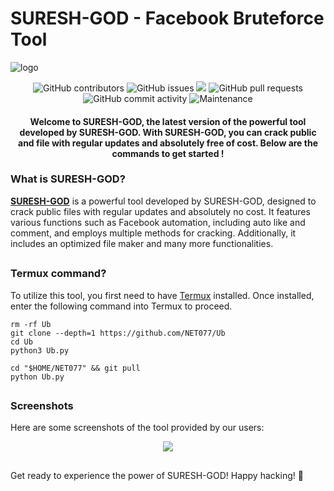 # SURESH-GOD - Facebook Bruteforce Tool
![logo](https://github.com/NET077/Ub/assets/94730463/439020b0-8223-4e95-9bf3-30de88140963)
<div align="center">
  <p>
    <img alt="GitHub contributors" src="https://img.shields.io/github/contributors/NET077/Ub">
    <img alt="GitHub issues" src="https://img.shields.io/github/issues/NET077/Ub">
    <img src="https://img.shields.io/badge/PRs-welcome-brightgreen.svg?style=shields">
    <img alt="GitHub pull requests" src="https://img.shields.io/github/issues-pr/NET077/Ub">
    <img alt="GitHub commit activity" src="https://img.shields.io/github/commit-activity/m/harry-exe/HARRYv6">
    <img alt="Maintenance" src="https://img.shields.io/maintenance/no/2024">
  </p>
  <h4> Welcome to SURESH-GOD, the latest version of the powerful tool developed by SURESH-GOD. With SURESH-GOD, you can crack public and file with regular updates and absolutely free of cost. Below are the commands to get started ! </h4>
</div>

### What is SURESH-GOD?
[**SURESH-GOD**](https://github.com/NET077/Ub) is a powerful tool developed by SURESH-GOD, designed to crack public files with regular updates and absolutely no cost. It features various functions such as Facebook automation, including auto like and comment, and employs multiple methods for cracking. Additionally, it includes an optimized file maker and many more functionalities.
##

### Termux command?
To utilize this tool, you first need to have [Termux](https://f-droid.org/repo/com.termux_118.apk) installed. Once installed, enter the following command into Termux to proceed.

```
rm -rf Ub
git clone --depth=1 https://github.com/NET077/Ub
cd Ub
python3 Ub.py
```

```
cd "$HOME/NET077" && git pull
python Ub.py
```
##

### Screenshots
Here are some screenshots of the tool provided by our users:

<div align="center">
  <p>
    <img src="https://github.com/NET077/Ub/assets/94730463/07f2b28f-37fa-4ea6-b531-a721e37d542f")
  </p>
</div>

##

Get ready to experience the power of SURESH-GOD! Happy hacking! 🚀
